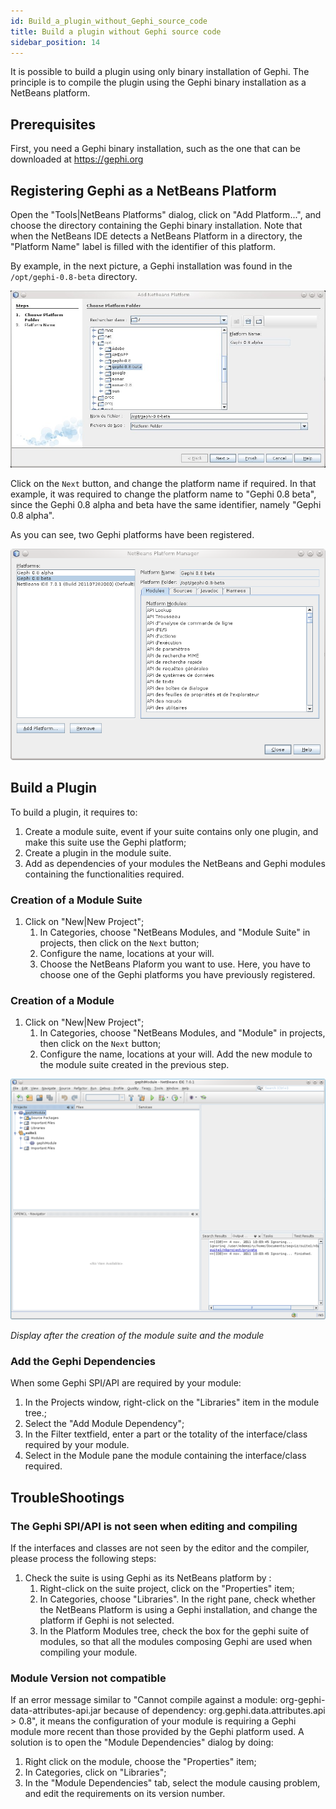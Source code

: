 ```yaml
---
id: Build_a_plugin_without_Gephi_source_code
title: Build a plugin without Gephi source code
sidebar_position: 14
---
```


It is possible to build a plugin using only binary installation of Gephi. The principle is to compile the plugin using the Gephi binary installation as a NetBeans platform. 

## Prerequisites

First, you need a Gephi binary installation, such as the one that can be downloaded at https://gephi.org

## Registering Gephi as a NetBeans Platform

Open the "Tools|NetBeans Platforms" dialog, click on "Add Platform...", and choose the directory containing the Gephi binary installation. Note that when the NetBeans IDE detects a NetBeans Platform in a directory, the "Platform Name" label is filled with the identifier of this platform.

By example, in the next picture, a Gephi installation was found in the `/opt/gephi-0.8-beta` directory.

![addnetbeansplatform](/docs/Plugins/Build_a_plugin_without_Gephi_source_code/00_addnetbeansplatform.png)

Click on the `Next` button, and change the platform name if required. In that example, it was required to change the platform name to "Gephi 0.8 beta", since the Gephi 0.8 alpha and beta have the same identifier, namely "Gephi 0.8 alpha".

As you can see, two Gephi platforms have been registered.

![addnetbeansplatformdone](/docs/Plugins/Build_a_plugin_without_Gephi_source_code/01_addnetbeansplatformdone.png)

## Build a Plugin

To build a plugin, it requires to:

1. Create a module suite, event if your suite contains only one plugin, and make this suite use the Gephi platform;
2. Create a plugin in the module suite.
3. Add as dependencies of your modules the NetBeans and Gephi modules containing the functionalities required.

### Creation of a Module Suite

1. Click on "New|New Project";
    1. In Categories, choose "NetBeans Modules, and "Module Suite" in projects, then click on the `Next` button;
    2. Configure the name, locations at your will.
    3. Choose the NetBeans Plaform you want to use. Here, you have to choose one of the Gephi platforms you have previously registered.

### Creation of a Module

1. Click on "New|New Project";
    1. In Categories, choose "NetBeans Modules, and "Module" in projects, then click on the `Next` button;
    2. Configure the name, locations at your will. Add the new module to the module suite created in the previous step.

![gephimoduleend](/docs/Plugins/Build_a_plugin_without_Gephi_source_code/02_gephimoduleend.png)

*Display after the creation of the module suite and the module*

### Add the Gephi Dependencies

When some Gephi SPI/API are required by your module:

1. In the Projects window, right-click on the "Libraries" item in the module tree.;
2. Select the "Add Module Dependency";
3. In the Filter textfield, enter a part or the totality of the interface/class required by your module.
4. Select in the Module pane the module containing the interface/class required.

## TroubleShootings

### The Gephi SPI/API is not seen when editing and compiling

If the interfaces and classes are not seen by the editor and the compiler, please process the following steps:

1. Check the suite is using Gephi as its NetBeans platform by :
    1. Right-click on the suite project, click on the "Properties" item;
    2. In Categories, choose "Libraries". In the right pane, check whether the NetBeans Platform is using a Gephi installation, and change the platform if Gephi is not selected.
    3. In the Platform Modules tree, check the box for the gephi suite of modules, so that all the modules composing Gephi are used when compiling your module.

### Module Version not compatible

If an error message similar to "Cannot compile against a module: org-gephi-data-attributes-api.jar because of dependency: org.gephi.data.attributes.api > 0.8", it means the configuration of your module is requiring a Gephi module more recent than those provided by the Gephi platform used. A solution is to open the "Module Dependencies" dialog by doing:

1. Right click on the module, choose the "Properties" item;
2. In Categories, click on "Libraries";
3. In the "Module Dependencies" tab, select the module causing problem, and edit the requirements on its version number.
